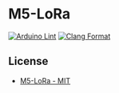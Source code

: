 # M5-LoRa

[![Arduino Lint](https://github.com/m5stack/M5-LoRa/actions/workflows/Arduino-Lint-Check.yml/badge.svg)](https://github.com/m5stack/M5-LoRa/actions/workflows/Arduino-Lint-Check.yml)
[![Clang Format](https://github.com/m5stack/M5-LoRa/actions/workflows/clang-format-check.yml/badge.svg)](https://github.com/m5stack/M5-LoRa/actions/workflows/clang-format-check.yml)


## License

- [M5-LoRa - MIT](LICENSE)

